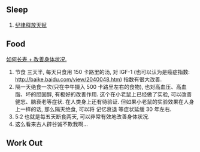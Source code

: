 ## Sleep

1. [纪律释放天赋](http://yixuan.li/yixuan/2015/12/07/habit/)

## Food

[如何长寿 + 改善身体状况.](http://lxcdn.miaopai.com/stream/zcgEiN0yn-QSYv9yqAIQ7g__.mp4)
>
   1. 节食 三天半, 每天只食用 150 卡路里的汤, 对 IGF-1 (也可以认为是癌症指数: http://baike.baidu.com/view/2040048.htm) 指数有很大改善.
   2. 隔一天绝食一次(只在中午摄入 500 卡路里左右的食物), 也对高血压、高血脂、坏的胆固醇, 有极好的改善作用. 这个在小老鼠上已经做了实验, 可以改善健忘、脑衰老等症状. 在人类身上还有待验证. 但如果小老鼠的实验效果在人身上一样的话, 那么隔天绝食, 可以将 记忆衰退 等症状延缓 30 年左右.
   3. 5:2 也就是每五天断食两天, 可以非常有效地改善身体状况.
   4. 这么看来古人辟谷诚不欺我啊…

## Work Out

